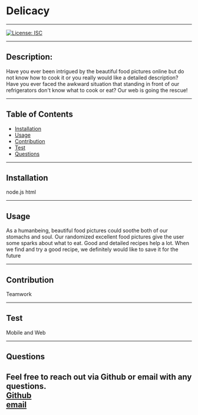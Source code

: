 

# Delicacy 

---

[![License: ISC](https://img.shields.io/badge/License-ISC-blue.svg)](https://opensource.org/licenses/ISC)

---
## Description:

Have you ever been intrigued by the beautiful food pictures online but do not know how to cook it or you really would like a detailed description? Have you ever faced the awkward situation that standing in front of our refrigerators  don't know what to cook or eat? Our web is going the rescue!

---

## Table of Contents
* [Installation](#installation)
* [Usage](#usage)
* [Contribution](#contribution)
* [Test](#test)
* [Questions](#questions)

---

## Installation

node.js html

---
## Usage

As a humanbeing, beautiful food pictures could soothe both of our stomachs and soul. ​Our randomized  excellent food pictures give the user some sparks about what to eat. Good and detailed recipes help a lot. When we find and try a good recipe, we definitely would like to save it for the future

---

## Contribution

Teamwork

---

## Test

Mobile and Web

---
## Questions
Feel free to reach out via Github or email with any questions. <br>
[Github](https://github.com/kayjinyi) <br>
[email](mailto:kayjinyi@gmail.com) 
---
